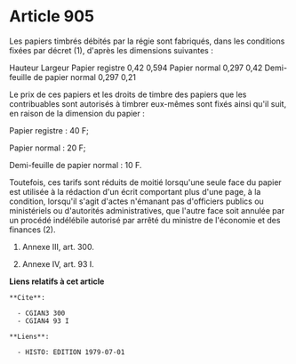 # Article 905

Les papiers timbrés débités par la régie sont fabriqués, dans les conditions fixées par décret (1), d'après les dimensions
suivantes :

Hauteur         Largeur Papier registre                           0,42            0,594 Papier normal
0,297           0,42 Demi-feuille de papier normal             0,297           0,21 

Le prix de ces papiers et les droits de timbre des papiers que les contribuables sont autorisés à timbrer eux-mêmes sont
fixés ainsi qu'il suit, en raison de la dimension du papier :

Papier registre : 40 F;

Papier normal : 20 F;

Demi-feuille de papier normal : 10 F.

Toutefois, ces tarifs sont réduits de moitié lorsqu'une seule face du papier est utilisée à la rédaction d'un écrit
comportant plus d'une page, à la condition, lorsqu'il s'agit d'actes n'émanant pas d'officiers publics ou ministériels ou
d'autorités administratives, que l'autre face soit annulée par un procédé indélébile autorisé par arrêté du ministre de
l'économie et des finances (2).

1)  Annexe III, art. 300.

2)  Annexe IV, art. 93 I.

**Liens relatifs à cet article**

	**Cite**:

	  - CGIAN3 300
	  - CGIAN4 93 I

	**Liens**:

	  - HISTO: EDITION 1979-07-01
